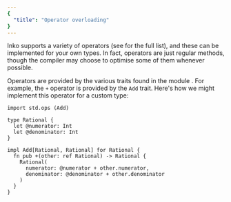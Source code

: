 ```yaml
---
{
  "title": "Operator overloading"
}
---
```


Inko supports a variety of operators (see [](syntax) for the full list),
and these can be implemented for your own types. In fact, operators are just
regular methods, though the compiler may choose to optimise some of them
whenever possible.

Operators are provided by the various traits found in the module [](std.ops).
For example, the `+` operator is provided by the `Add` trait. Here's how we
might implement this operator for a custom type:

```inko
import std.ops (Add)

type Rational {
  let @numerator: Int
  let @denominator: Int
}

impl Add[Rational, Rational] for Rational {
  fn pub +(other: ref Rational) -> Rational {
    Rational(
      numerator: @numerator + other.numerator,
      denominator: @denominator + other.denominator
    )
  }
}
```

